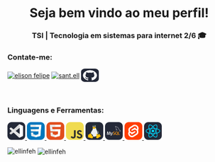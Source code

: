 <h1 align="center">Seja bem vindo ao meu perfil!</h1>
<h3 align="center"> TSI | Tecnologia em sistemas para internet 2/6 🎓</h3>



<h3 align="left">Contate-me:</h3>
<p align="left">
<a href="https://www.linkedin.com/in/elison-felipe-72a6a7261/" target="_blank"><img align="center" src="https://raw.githubusercontent.com/rahuldkjain/github-profile-readme-generator/master/src/images/icons/Social/linked-in-alt.svg" alt="elison felipe" height="30" width="40" /></a>
<a href="https://instagram.com/sant.ell" target="_blank"><img align="center" src="https://raw.githubusercontent.com/rahuldkjain/github-profile-readme-generator/master/src/images/icons/Social/instagram.svg" alt="sant.ell" height="30" width="40" /></a>
<a href="https://github.com/EllinFeh/Projeto-Cyberquest" target="_blank"><img align="center" src="https://raw.githubusercontent.com/tandpfun/skill-icons/59059d9d1a2c092696dc66e00931cc1181a4ce1f/icons/Github-Dark.svg" height="30" width="40"
></a>
</p>


<div style="display: inline_block"><br>
  
<h3 align="left">Linguagens e Ferramentas:</h3>
<p align="left"> 

<a href="https://code.visualstudio.com" target="_blank" rel="noreferrer"> <img src="https://raw.githubusercontent.com/tandpfun/skill-icons/59059d9d1a2c092696dc66e00931cc1181a4ce1f/icons/VSCode-Dark.svg" alt="vscode" width="40" height="40"/> </a><a href="https://www.w3schools.com/css/" target="_blank" rel="noreferrer"> <img src="https://raw.githubusercontent.com/tandpfun/skill-icons/59059d9d1a2c092696dc66e00931cc1181a4ce1f/icons/CSS.svg" alt="css3" width="40" height="40"/> </a><a href="https://www.w3.org/html/" target="_blank" rel="noreferrer"> <img src="https://raw.githubusercontent.com/tandpfun/skill-icons/59059d9d1a2c092696dc66e00931cc1181a4ce1f/icons/HTML.svg" alt="html5" width="40" height="40"/> </a><a href="https://developer.mozilla.org/en-US/docs/Web/JavaScript" target="_blank" rel="noreferrer"> <img src="https://raw.githubusercontent.com/tandpfun/skill-icons/59059d9d1a2c092696dc66e00931cc1181a4ce1f/icons/JavaScript.svg" alt="javascript" width="40" height="40"/> </a><a href="https://www.linux.org/" target="_blank" rel="noreferrer"> <img src="https://raw.githubusercontent.com/tandpfun/skill-icons/59059d9d1a2c092696dc66e00931cc1181a4ce1f/icons/Linux-Dark.svg" alt="linux" width="40" height="40"/> </a><a href="https://www.mysql.com/" target="_blank" rel="noreferrer"> <img src="https://raw.githubusercontent.com/tandpfun/skill-icons/59059d9d1a2c092696dc66e00931cc1181a4ce1f/icons/MySQL-Dark.svg" alt="mysql" width="40" height="40"/> </a><a href="https://svelte.dev" target="_blank" rel="noreferrer"> <img src="https://raw.githubusercontent.com/tandpfun/skill-icons/59059d9d1a2c092696dc66e00931cc1181a4ce1f/icons/Svelte.svg" alt="svelte" width="40" height="40"/> </a><a href="https://react.dev" target="_blank" rel="noreferrer"> <img src="https://raw.githubusercontent.com/tandpfun/skill-icons/59059d9d1a2c092696dc66e00931cc1181a4ce1f/icons/React-Dark.svg" alt="vuejs" width="40" height="40"/> </a> </p>

</div>

<p><img align="left" src="https://github-readme-stats.vercel.app/api/top-langs?username=ellinfeh&show_icons=true&locale=en&layout=compact&theme=radical" alt="ellinfeh" /></p>

<p>&nbsp;<img align="center" src="https://github-readme-stats.vercel.app/api?username=ellinfeh&show_icons=true&locale=en&theme=radical" alt="ellinfeh" /></p>
